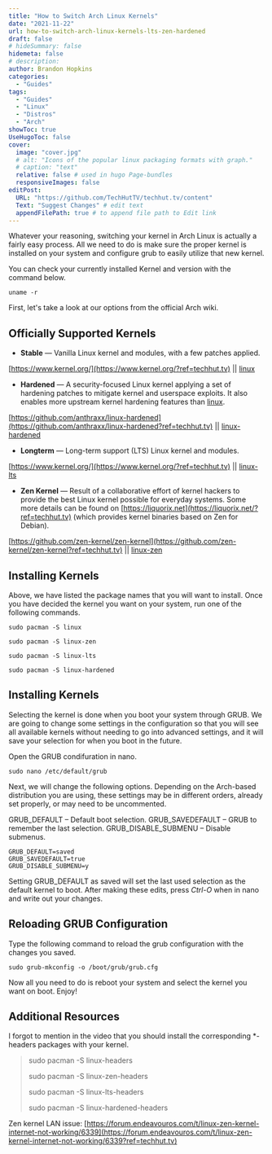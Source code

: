 ```yaml
---
title: "How to Switch Arch Linux Kernels"
date: "2021-11-22"
url: how-to-switch-arch-linux-kernels-lts-zen-hardened
draft: false
# hideSummary: false
hidemeta: false
# description:
author: Brandon Hopkins
categories:
  - "Guides"
tags:
  - "Guides"
  - "Linux"
  - "Distros"
  - "Arch"
showToc: true
UseHugoToc: false
cover:
  image: "cover.jpg"
  # alt: "Icons of the popular linux packaging formats with graph."
  # caption: "text"
  relative: false # used in hugo Page-bundles
  responsiveImages: false
editPost:
  URL: "https://github.com/TechHutTV/techhut.tv/content"
  Text: "Suggest Changes" # edit text
  appendFilePath: true # to append file path to Edit link
---
```


Whatever your reasoning, switching your kernel in Arch Linux is actually a fairly easy process. All we need to do is make sure the proper kernel is installed on your system and configure grub to easily utilize that new kernel.

You can check your currently installed Kernel and version with the command below.

```
uname -r
```

First, let's take a look at our options from the official Arch wiki.

## Officially Supported Kernels

- **Stable** — Vanilla Linux kernel and modules, with a few patches applied.

[https://www.kernel.org/](https://www.kernel.org/?ref=techhut.tv) || [linux](https://archlinux.org/packages/?name=linux&ref=techhut.tv)

- **Hardened** — A security-focused Linux kernel applying a set of hardening patches to mitigate kernel and userspace exploits. It also enables more upstream kernel hardening features than [linux](https://archlinux.org/packages/?name=linux&ref=techhut.tv).

[https://github.com/anthraxx/linux-hardened](https://github.com/anthraxx/linux-hardened?ref=techhut.tv) || [linux-hardened](https://archlinux.org/packages/?name=linux-hardened&ref=techhut.tv)

- **Longterm** — Long-term support (LTS) Linux kernel and modules.

[https://www.kernel.org/](https://www.kernel.org/?ref=techhut.tv) || [linux-lts](https://archlinux.org/packages/?name=linux-lts&ref=techhut.tv)

- **Zen Kernel** — Result of a collaborative effort of kernel hackers to provide the best Linux kernel possible for everyday systems. Some more details can be found on [https://liquorix.net](https://liquorix.net/?ref=techhut.tv) (which provides kernel binaries based on Zen for Debian).

[https://github.com/zen-kernel/zen-kernel](https://github.com/zen-kernel/zen-kernel?ref=techhut.tv) || [linux-zen](https://archlinux.org/packages/?name=linux-zen&ref=techhut.tv)

## Installing Kernels

Above, we have listed the package names that you will want to install. Once you have decided the kernel you want on your system, run one of the following commands.

`sudo pacman -S linux`

`sudo pacman -S linux-zen`

`sudo pacman -S linux-lts`

`sudo pacman -S linux-hardened`

## Installing Kernels

Selecting the kernel is done when you boot your system through GRUB. We are going to change some settings in the configuration so that you will see all available kernels without needing to go into advanced settings, and it will save your selection for when you boot in the future.

Open the GRUB condifuration in nano.

```
sudo nano /etc/default/grub
```

Next, we will change the following options. Depending on the Arch-based distribution you are using, these settings may be in different orders, already set properly, or may need to be uncommented.

GRUB\_DEFAULT – Default boot selection.
GRUB\_SAVEDEFAULT – GRUB to remember the last selection.
GRUB\_DISABLE\_SUBMENU – Disable submenus.

```
GRUB_DEFAULT=saved
GRUB_SAVEDEFAULT=true
GRUB_DISABLE_SUBMENU=y
```

Setting GRUB\_DEFAULT as saved will set the last used selection as the default kernel to boot. After making these edits, press _Ctrl-O_ when in nano and write out your changes.

## Reloading GRUB Configuration

Type the following command to reload the grub configuration with the changes you saved.

```
sudo grub-mkconfig -o /boot/grub/grub.cfg
```

Now all you need to do is reboot your system and select the kernel you want on boot. Enjoy!

## Additional Resources

I forgot to mention in the video that you should install the corresponding \*-headers packages with your kernel.

> sudo pacman -S linux-headers
>
> sudo pacman -S linux-zen-headers
>
> sudo pacman -S linux-lts-headers
>
> sudo pacman -S linux-hardened-headers

Zen kernel LAN issue: [https://forum.endeavouros.com/t/linux-zen-kernel-internet-not-working/6339](https://forum.endeavouros.com/t/linux-zen-kernel-internet-not-working/6339?ref=techhut.tv)
